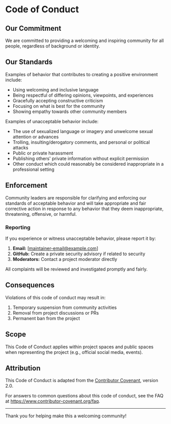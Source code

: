 # Code of Conduct

## Our Commitment

We are committed to providing a welcoming and inspiring community for all people, regardless of background or identity.

## Our Standards

Examples of behavior that contributes to creating a positive environment include:

- Using welcoming and inclusive language
- Being respectful of differing opinions, viewpoints, and experiences
- Gracefully accepting constructive criticism
- Focusing on what is best for the community
- Showing empathy towards other community members

Examples of unacceptable behavior include:

- The use of sexualized language or imagery and unwelcome sexual attention or advances
- Trolling, insulting/derogatory comments, and personal or political attacks
- Public or private harassment
- Publishing others' private information without explicit permission
- Other conduct which could reasonably be considered inappropriate in a professional setting

## Enforcement

Community leaders are responsible for clarifying and enforcing our standards of acceptable behavior and will take appropriate and fair corrective action in response to any behavior that they deem inappropriate, threatening, offensive, or harmful.

### Reporting

If you experience or witness unacceptable behavior, please report it by:

1. **Email:** [maintainer-email@example.com]
2. **GitHub:** Create a private security advisory if related to security
3. **Moderators:** Contact a project moderator directly

All complaints will be reviewed and investigated promptly and fairly.

## Consequences

Violations of this code of conduct may result in:

1. Temporary suspension from community activities
2. Removal from project discussions or PRs
3. Permanent ban from the project

## Scope

This Code of Conduct applies within project spaces and public spaces when representing the project (e.g., official social media, events).

## Attribution

This Code of Conduct is adapted from the [Contributor Covenant](https://www.contributor-covenant.org/), version 2.0.

For answers to common questions about this code of conduct, see the FAQ at https://www.contributor-covenant.org/faq.

---

Thank you for helping make this a welcoming community!
